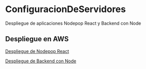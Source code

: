 # ConfiguracionDeServidores

Despliegue de aplicaciones Nodepop React y Backend con Node 

## Despliegue en AWS

[Despliegue de Nodepop React](http://44.220.158.143/login)

[Despliegue de Backend con Node](http://ec2-44-220-158-143.compute-1.amazonaws.com/login)
